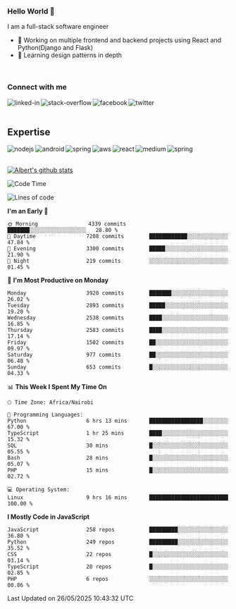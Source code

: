 

### Hello World 👋
I am a full-stack software engineer
- 🔭 Working on multiple frontend and backend projects using React and Python(Django and Flask)
- 🌱 Learning design patterns in depth

<br>

### Connect with me

[<img align="left" alt="linked-in" src="https://img.shields.io/badge/linkedin-%230077B5.svg?&style=for-the-badge&logo=linkedin&logoColor=white" />](https://www.linkedin.com/in/albert-byrone/)

<!-- [<img align="left" alt="medium" src="https://img.shields.io/badge/medium-%2312100E.svg?&style=for-the-badge&logo=medium&logoColor=white" />](https://56faisal.medium.com/) -->

[<img align="left" alt="stack-overflow" src="https://img.shields.io/badge/stack%20overflow-FE7A16?logo=stack-overflow&logoColor=white&style=for-the-badge" />](https://stackoverflow.com/users/11916317/albert-byrone)

[<img align="left" alt="facebook" src="https://img.shields.io/badge/facebook-%231877F2.svg?&style=for-the-badge&logo=facebook&logoColor=white" />](https://web.facebook.com/albert.byrone.1/)

[<img align="left" alt="twitter" src="https://img.shields.io/badge/twitter-%231DA1F2.svg?&style=for-the-badge&logo=twitter&logoColor=white" />](https://twitter.com/byrone_albert)

<br>

<br>

## Expertise
<img align="left" alt="nodejs" src="https://img.shields.io/badge/python%20-%2343853D.svg?&style=for-the-badge&logo=node.js&logoColor=white" />
<img align="left" alt="android" src="https://img.shields.io/badge/Flask-3DDC84?logo=android&logoColor=white&style=for-the-badge" />
<img align="left" alt="spring" src="https://img.shields.io/badge/drf%20-%236DB33F.svg?&style=for-the-badge&logo=spring&logoColor=white" />
<img align="left" alt="aws" src="https://img.shields.io/badge/django%20AWS-%23232F3E?logo=amazon-aws&logoColor=white&style=for-the-badge" />
<img align="left" alt="react" src="https://img.shields.io/badge/react%20-%2320232a.svg?&style=for-the-badge&logo=react&logoColor=%2361DAFB" />
<img align="left" alt="medium" src="https://img.shields.io/badge/Angular-%23316192.svg?&style=for-the-badge&logo=postgresql&logoColor=white" />
<img align="left" alt="spring" src="https://img.shields.io/badge/Javascript%20-%236DB33F.svg?&style=for-the-badge&logo=spring&logoColor=white" />
<br>
<br>


[![Albert's github stats](https://github-readme-stats.vercel.app/api?username=Albert-Byrone&count_private=true&show_icons=true&theme=radical&hide_rank=false)](https://github.com/anuraghazra/github-readme-stats)

<!-- [![Top Langs](https://github-readme-stats.vercel.app/api/top-langs/?username=Albert-Byrone&layout=compact)](https://github.com/anuraghazra/github-readme-stats) -->

<!--
**Albert-Byrone/Albert-Byrone** is a ✨ _special_ ✨ repository because its `README.md` (this file) appears on your GitHub profile.

Here are some ideas to get you started:

- 🔭 I’m currently working on ...
- 🌱 I’m currently learning ...
- 👯 I’m looking to collaborate on ...
- 🤔 I’m looking for help with ...
- 💬 Ask me about ...
- 📫 How to reach me: ...
- 😄 Pronouns: ...
- ⚡ Fun fact: ...
-->


<!--START_SECTION:waka-->
![Code Time](http://img.shields.io/badge/Code%20Time-1%2C863%20hrs%2055%20mins-blue)

![Lines of code](https://img.shields.io/badge/From%20Hello%20World%20I%27ve%20Written-86.5%20million%20lines%20of%20code-blue)

**I'm an Early 🐤** 

```text
🌞 Morning                4339 commits        ███████░░░░░░░░░░░░░░░░░░   28.80 % 
🌆 Daytime                7208 commits        ████████████░░░░░░░░░░░░░   47.84 % 
🌃 Evening                3300 commits        █████░░░░░░░░░░░░░░░░░░░░   21.90 % 
🌙 Night                  219 commits         ░░░░░░░░░░░░░░░░░░░░░░░░░   01.45 % 
```
📅 **I'm Most Productive on Monday** 

```text
Monday                   3920 commits        ███████░░░░░░░░░░░░░░░░░░   26.02 % 
Tuesday                  2893 commits        █████░░░░░░░░░░░░░░░░░░░░   19.20 % 
Wednesday                2538 commits        ████░░░░░░░░░░░░░░░░░░░░░   16.85 % 
Thursday                 2583 commits        ████░░░░░░░░░░░░░░░░░░░░░   17.14 % 
Friday                   1502 commits        ██░░░░░░░░░░░░░░░░░░░░░░░   09.97 % 
Saturday                 977 commits         ██░░░░░░░░░░░░░░░░░░░░░░░   06.48 % 
Sunday                   653 commits         █░░░░░░░░░░░░░░░░░░░░░░░░   04.33 % 
```


📊 **This Week I Spent My Time On** 

```text
🕑︎ Time Zone: Africa/Nairobi

💬 Programming Languages: 
Python                   6 hrs 13 mins       █████████████████░░░░░░░░   67.00 % 
TypeScript               1 hr 25 mins        ████░░░░░░░░░░░░░░░░░░░░░   15.32 % 
SQL                      30 mins             █░░░░░░░░░░░░░░░░░░░░░░░░   05.55 % 
Bash                     28 mins             █░░░░░░░░░░░░░░░░░░░░░░░░   05.07 % 
PHP                      15 mins             █░░░░░░░░░░░░░░░░░░░░░░░░   02.72 % 

💻 Operating System: 
Linux                    9 hrs 16 mins       █████████████████████████   100.00 % 
```

**I Mostly Code in JavaScript** 

```text
JavaScript               258 repos           █████████░░░░░░░░░░░░░░░░   36.80 % 
Python                   249 repos           █████████░░░░░░░░░░░░░░░░   35.52 % 
CSS                      22 repos            █░░░░░░░░░░░░░░░░░░░░░░░░   03.14 % 
TypeScript               20 repos            █░░░░░░░░░░░░░░░░░░░░░░░░   02.85 % 
PHP                      6 repos             ░░░░░░░░░░░░░░░░░░░░░░░░░   00.86 % 
```




 Last Updated on 26/05/2025 10:43:32 UTC
<!--END_SECTION:waka-->
